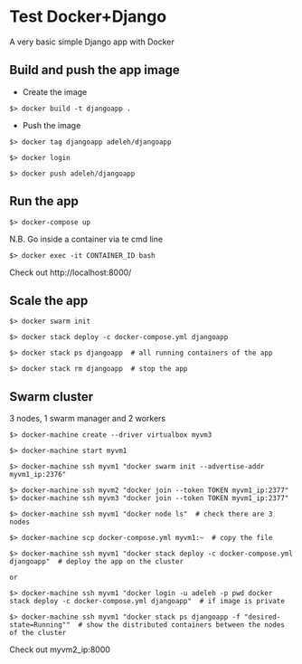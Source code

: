 # Test Docker+Django

A very basic simple Django app with Docker


## Build and push the app image

- Create the image

```
$> docker build -t djangoapp .
```

- Push the image

```
$> docker tag djangoapp adeleh/djangoapp

$> docker login 

$> docker push adeleh/djangoapp
```


## Run the app

```
$> docker-compose up
```

N.B. Go inside a container via te cmd line

```
$> docker exec -it CONTAINER_ID bash
```

Check out http://localhost:8000/


## Scale the app

```
$> docker swarm init

$> docker stack deploy -c docker-compose.yml djangoapp

$> docker stack ps djangoapp  # all running containers of the app

$> docker stack rm djangoapp  # stop the app 
```


## Swarm cluster

3 nodes, 1 swarm manager and 2 workers

```
$> docker-machine create --driver virtualbox myvm3

$> docker-machine start myvm1

$> docker-machine ssh myvm1 "docker swarm init --advertise-addr myvm1_ip:2376"

$> docker-machine ssh myvm2 "docker join --token TOKEN myvm1_ip:2377"
$> docker-machine ssh myvm3 "docker join --token TOKEN myvm1_ip:2377"

$> docker-machine ssh myvm1 "docker node ls"  # check there are 3 nodes

$> docker-machine scp docker-compose.yml myvm1:~  # copy the file

$> docker-machine ssh myvm1 "docker stack deploy -c docker-compose.yml djangoapp"  # deploy the app on the cluster

or 

$> docker-machine ssh myvm1 "docker login -u adeleh -p pwd docker stack deploy -c docker-compose.yml djangoapp"  # if image is private

$> docker-machine ssh myvm1 "docker stack ps djangoapp -f "desired-state=Running""  # show the distributed containers between the nodes of the cluster

```

Check out myvm2_ip:8000


